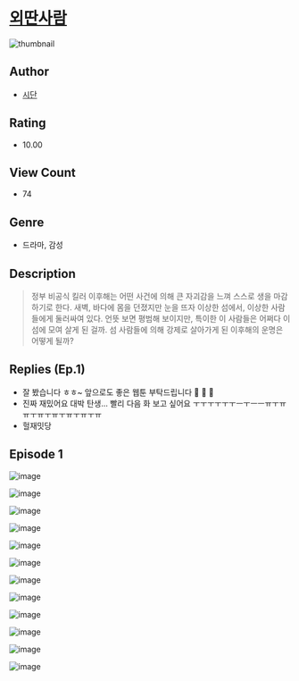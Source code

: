 # [외딴사람](https://comic.naver.com/challenge/list?titleId=810703)
![thumbnail](https://image-comic.pstatic.net/user_contents_data/challenge_comic/2023/05/24/360935/upload_3631363870833336624_480x623.jpeg)

## Author
- [시단](https://comic.naver.com/artistTitle?id=360935)

## Rating
- 10.00

## View Count
- 74

## Genre
- 드라마, 감성

## Description
> 정부 비공식 킬러 이후해는 어떤 사건에 의해 큰 자괴감을 느껴 스스로 생을 마감하기로 한다. 새벽, 바다에 몸을 던졌지만 눈을 뜨자 이상한 섬에서, 이상한 사람들에게 둘러싸여 있다. 언뜻 보면 평범해 보이지만, 특이한 이 사람들은 어쩌다 이 섬에 모여 살게 된 걸까. 섬 사람들에 의해 강제로 살아가게 된 이후해의 운명은 어떻게 될까?

## Replies (Ep.1)
- 잘 봤습니다 ㅎㅎ~ 앞으로도 좋은 웹툰 부탁드립니다 👏 👏 👏
- 진짜 재밌어요 대박 탄생... 빨리 다음 화 보고 싶어요 ㅜㅜㅜㅜㅜㅜㅡㅜㅡㅡㅠㅜㅠㅠㅜㅠㅜㅠㅜㅠㅜㅠㅜㅠ
- 헐재밋당

## Episode 1
![image](https://image-comic.pstatic.net/user_contents_data/challenge_comic/2023/05/24/360935/upload_7291666667021938740.jpeg)

![image](https://image-comic.pstatic.net/user_contents_data/challenge_comic/2023/05/24/360935/upload_7004333689151959347.jpeg)

![image](https://image-comic.pstatic.net/user_contents_data/challenge_comic/2023/05/24/360935/upload_7293691958008100403.jpeg)

![image](https://image-comic.pstatic.net/user_contents_data/challenge_comic/2023/05/24/360935/upload_7003713586790348854.jpeg)

![image](https://image-comic.pstatic.net/user_contents_data/challenge_comic/2023/05/24/360935/upload_7219890555745350448.jpeg)

![image](https://image-comic.pstatic.net/user_contents_data/challenge_comic/2023/05/24/360935/upload_3558232061770217524.jpeg)

![image](https://image-comic.pstatic.net/user_contents_data/challenge_comic/2023/05/24/360935/upload_4123098469042304048.jpeg)

![image](https://image-comic.pstatic.net/user_contents_data/challenge_comic/2023/05/24/360935/upload_7220457886545229369.jpeg)

![image](https://image-comic.pstatic.net/user_contents_data/challenge_comic/2023/05/24/360935/upload_3918755328236532023.jpeg)

![image](https://image-comic.pstatic.net/user_contents_data/challenge_comic/2023/05/24/360935/upload_7162466371370037862.jpeg)

![image](https://image-comic.pstatic.net/user_contents_data/challenge_comic/2023/05/24/360935/upload_4122542317216805683.jpeg)

![image](https://image-comic.pstatic.net/user_contents_data/challenge_comic/2023/05/24/360935/upload_7363493359289186402.jpeg)
